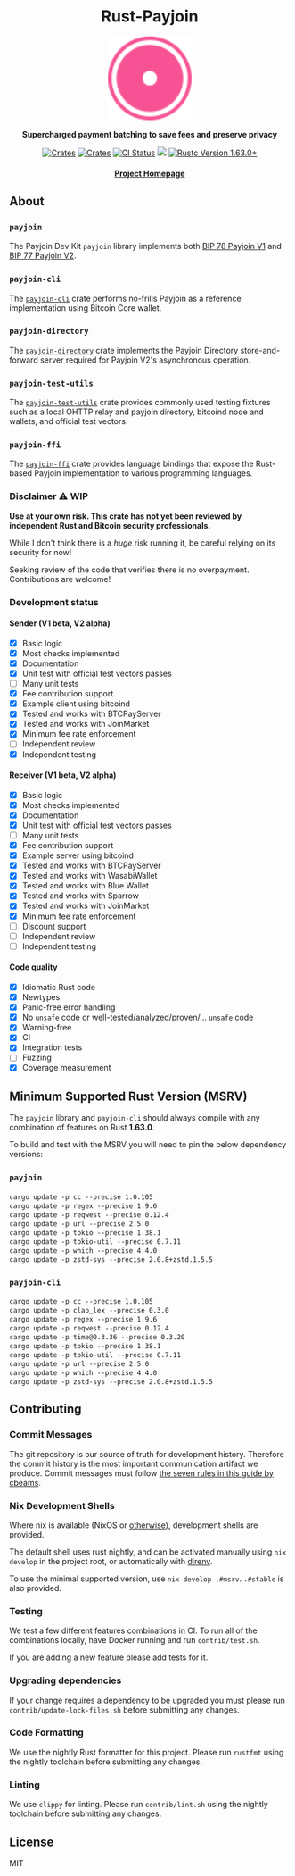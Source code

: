 <div align="center">
  <h1>Rust-Payjoin</h1>

  <img src="./static/monad.svg" width="150" />

  <p>
    <strong>Supercharged payment batching to save fees and preserve privacy</strong>
  </p>

  <p>
    <a href="https://crates.io/crates/payjoin"><img alt="Crates" src="https://img.shields.io/crates/v/payjoin.svg?logo=rust"></a>
    <a href="https://docs.rs/payjoin"><img alt="Crates" src="https://img.shields.io/static/v1?logo=read-the-docs&label=docs.rs&message=payjoin&color=f75390"></a>
    <a href="https://github.com/payjoin/rust-payjoin/actions/workflows/rust.yml"><img alt="CI Status" src="https://github.com/payjoin/rust-payjoin/actions/workflows/rust.yml/badge.svg"></a>
    <a href="https://coveralls.io/github/payjoin/rust-payjoin?branch=master"><img src="https://coveralls.io/repos/github/payjoin/rust-payjoin/badge.svg?branch=master"/></a>
    <a href="https://blog.rust-lang.org/2022/08/11/Rust-1.63.0.html"><img alt="Rustc Version 1.63.0+" src="https://img.shields.io/badge/rustc-1.63.0%2B-lightgrey.svg"/></a>
  </p>

  <h4>
    <a href="https://payjoindevkit.org">Project Homepage</a>
  </h4>
</div>

## About

### `payjoin`

The Payjoin Dev Kit `payjoin` library implements both [BIP 78 Payjoin V1](https://github.com/bitcoin/bips/blob/master/bip-0078.mediawiki) and [BIP 77 Payjoin V2](https://github.com/bitcoin/bips/pull/1483).

### `payjoin-cli`

The [`payjoin-cli`](https://github.com/payjoin/rust-payjoin/tree/master/payjoin-cli) crate performs no-frills Payjoin as a reference implementation using Bitcoin Core wallet.

### `payjoin-directory`

The [`payjoin-directory`](https://github.com/payjoin/rust-payjoin/tree/master/payjoin-directory) crate implements the Payjoin Directory store-and-forward server required for Payjoin V2's asynchronous operation.

### `payjoin-test-utils`

The [`payjoin-test-utils`](https://github.com/payjoin/rust-payjoin/tree/master/payjoin-test-utils) crate provides commonly used testing fixtures such as a local OHTTP relay and payjoin directory, bitcoind node and wallets, and official test vectors.

### `payjoin-ffi`

The [`payjoin-ffi`](https://github.com/payjoin/rust-payjoin/tree/master/payjoin-ffi) crate provides language bindings that expose the Rust-based Payjoin implementation to various programming languages.

### Disclaimer ⚠️ WIP

**Use at your own risk. This crate has not yet been reviewed by independent Rust and Bitcoin security professionals.**

While I don't think there is a _huge_ risk running it, be careful relying on its security for now!

Seeking review of the code that verifies there is no overpayment. Contributions are welcome!

### Development status

#### Sender (V1 beta, V2 alpha)

- [x] Basic logic
- [x] Most checks implemented
- [x] Documentation
- [x] Unit test with official test vectors passes
- [ ] Many unit tests
- [x] Fee contribution support
- [x] Example client using bitcoind
- [x] Tested and works with BTCPayServer
- [x] Tested and works with JoinMarket
- [x] Minimum fee rate enforcement
- [ ] Independent review
- [x] Independent testing

#### Receiver (V1 beta, V2 alpha)

- [x] Basic logic
- [x] Most checks implemented
- [x] Documentation
- [x] Unit test with official test vectors passes
- [ ] Many unit tests
- [x] Fee contribution support
- [x] Example server using bitcoind
- [x] Tested and works with BTCPayServer
- [x] Tested and works with WasabiWallet
- [x] Tested and works with Blue Wallet
- [x] Tested and works with Sparrow
- [x] Tested and works with JoinMarket
- [x] Minimum fee rate enforcement
- [ ] Discount support
- [ ] Independent review
- [ ] Independent testing

#### Code quality

- [x] Idiomatic Rust code
- [x] Newtypes
- [x] Panic-free error handling
- [x] No `unsafe` code or well-tested/analyzed/proven/... `unsafe` code
- [x] Warning-free
- [x] CI
- [x] Integration tests
- [ ] Fuzzing
- [x] Coverage measurement

## Minimum Supported Rust Version (MSRV)

The `payjoin` library and `payjoin-cli` should always compile with any combination of features on Rust **1.63.0**.

To build and test with the MSRV you will need to pin the below dependency versions:

### `payjoin`

```shell
cargo update -p cc --precise 1.0.105
cargo update -p regex --precise 1.9.6
cargo update -p reqwest --precise 0.12.4
cargo update -p url --precise 2.5.0
cargo update -p tokio --precise 1.38.1
cargo update -p tokio-util --precise 0.7.11
cargo update -p which --precise 4.4.0
cargo update -p zstd-sys --precise 2.0.8+zstd.1.5.5
```

### `payjoin-cli`

```shell
cargo update -p cc --precise 1.0.105
cargo update -p clap_lex --precise 0.3.0
cargo update -p regex --precise 1.9.6
cargo update -p reqwest --precise 0.12.4
cargo update -p time@0.3.36 --precise 0.3.20
cargo update -p tokio --precise 1.38.1
cargo update -p tokio-util --precise 0.7.11
cargo update -p url --precise 2.5.0
cargo update -p which --precise 4.4.0
cargo update -p zstd-sys --precise 2.0.8+zstd.1.5.5
```

## Contributing

### Commit Messages

The git repository is our source of truth for development history. Therefore the commit history is the most important communication
artifact we produce. Commit messages must follow [the seven rules in this guide by cbeams](https://cbea.ms/git-commit/#seven-rules).

### Nix Development Shells

Where nix is available (NixOS or
[otherwise](https://determinate.systems/nix-installer/)), development shells are provided.

The default shell uses rust nightly, and can be activated manually using `nix
develop` in the project root, or automatically with
[direnv](https://determinate.systems/posts/nix-direnv/).

To use the minimal supported version, use `nix develop .#msrv`. `.#stable` is
also provided.

### Testing

We test a few different features combinations in CI. To run all of the combinations locally, have Docker running and run `contrib/test.sh`.

If you are adding a new feature please add tests for it.

### Upgrading dependencies

If your change requires a dependency to be upgraded you must please run `contrib/update-lock-files.sh` before submitting any changes.

### Code Formatting

We use the nightly Rust formatter for this project. Please run `rustfmt` using the nightly toolchain before submitting any changes.

### Linting

We use `clippy` for linting. Please run `contrib/lint.sh` using the nightly toolchain before submitting any changes.

## License

MIT
